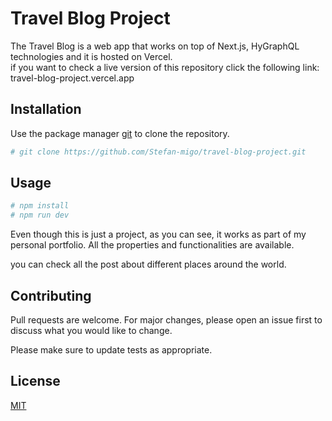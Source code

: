 # Travel Blog Project

The Travel Blog is a web app that works on top of Next.js, HyGraphQL technologies and it is hosted on Vercel.  
if you want to check a live version of this repository click the following link: 
travel-blog-project.vercel.app 

## Installation

Use the package manager [git](https://git-scm.com) to clone the repository.

```bash
# git clone https://github.com/Stefan-migo/travel-blog-project.git
```

## Usage

```bash
# npm install
# npm run dev
```
Even though this is just a project, as you can see, it works as part of my personal portfolio. All the properties and functionalities are available.

you can check all the post about different places around the world.


## Contributing
 
Pull requests are welcome. For major changes, please open an issue first to discuss what you would like to change.

Please make sure to update tests as appropriate.

## License
[MIT](https://github.com/Stefan-migo)

